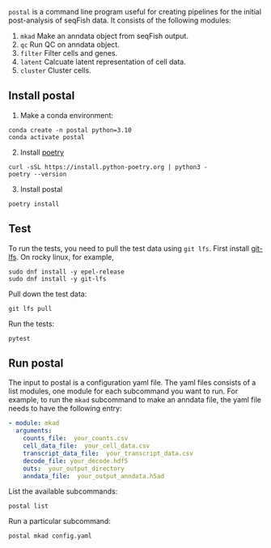 `postal` is a command line program useful for creating pipelines for the
initial post-analysis of seqFish data.   It consists of the following modules:

1.  `mkad`  Make an anndata object from seqFish output.
2.  `qc`  Run QC on anndata object.
3. `filter`   Filter cells and genes.
4. `latent`  Calcuate latent representation of cell data.
5. `cluster`  Cluster cells.

## Install postal

1.  Make a conda environment:

```shell
conda create -n postal python=3.10
conda activate postal
```

2.  Install [poetry](https://python-poetry.org/docs/)

```shell
curl -sSL https://install.python-poetry.org | python3 -
poetry --version
```

3.  Install postal

```shell
poetry install
```

## Test

To run the tests, you need to pull the test data using `git lfs`.  First install
[git-lfs](https://git-lfs.com/).  On rocky linux, for example, 

```shell
sudo dnf install -y epel-release
sudo dnf install -y git-lfs
```

Pull down the test data:

```shell
git lfs pull
```

Run the tests:

```shell
pytest
```

## Run postal

The input to postal is a configuration yaml file.  The yaml files consists of a list
modules, one module for each subcommand you want to run.  For example,
to run the `mkad` subcommand to make an anndata file, the yaml file needs to have the
following entry:

```yaml
- module: mkad
  arguments:
    counts_file:  your_counts.csv
    cell_data_file:  your_cell_data.csv
    transcript_data_file:  your_transcript_data.csv
    decode_file: your_decode.hdf5
    outs:  your_output_directory
    anndata_file:  your_output_anndata.h5ad
```

List the available subcommands:

```
postal list
```

Run a particular subcommand:

```
postal mkad config.yaml
```


